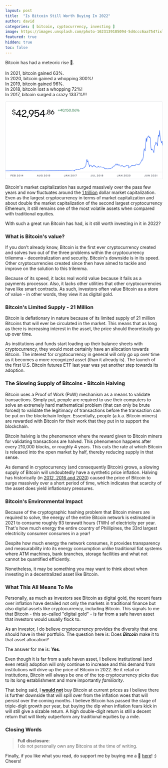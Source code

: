```yaml
---
layout: post
title:  "Is Bitcoin Still Worth Buying In 2022"
author: david
categories: [ bitcoin, cyptocurrency, investing ]
image: https://images.unsplash.com/photo-1623139185094-5d4ccc6aa754?ixlib=rb-1.2.1&ixid=MnwxMjA3fDB8MHxwaG90by1wYWdlfHx8fGVufDB8fHx8&auto=format&fit=crop&w=3272&q=80
featured: true
hidden: true
toc: false
---
```


Bitcoin has had a meteoric rise 🚀.<br><br>
In 2021, bitcoin gained 63%.<br>
In 2020, bitcoin gained a whopping 300%!<br>
In 2019, bitcoin gained 96%.<br>
In 2018, bitcoin lost a whopping 72%!<br>
In 2017, bitcoin surged a crazy 1337%!!!

![bitcoin-chart](../assets/images/bitcoin_chart.png)

Bitcoin's market capitalization has surged massively over the pass few years and now
fluctuates around the <u>1 trillion</u> dollar market capitalization. Even as the largest 
cryptocurrency in terms of market capitalization and about double the market capitalization
of the second largest cryptocurrency Ethereum, it still remains one of the most volatile
assets when compared with traditional equities.

With such a great run Bitcoin has had, is it still worth investing in it in 2022?

### What is Bitcoin's value?

If you don't already know, Bitcoin is the first ever cryptocurrency created and solves two
out of the three problems within the cryptocurrency trilemma - decentralization and security.
Bitcoin's downside is in its speed. Other cryptocurrencies created since then have aimed
to tackle and improve on the solution to this trilemma.

Because of its speed, it lacks real world value because it fails as a payments processor.
Also, it lacks other utilities that other cryptocurrencies have like smart contracts. As such,
investors often value Bitcoin as a store of value - in other words, they view it as digital gold.

### Bitcoin's Limited Supply - 21 Million

Bitcoin is deflationary in nature because of its limited supply of 21 million Bitcoins that will
ever be circulated in the market. This means that as long as there is increasing interest in
the asset, the price should theoretically go up over time.

As institutions and funds start loading up their balance sheets with cryptocurrency, they would
most certainly have an allocation towards Bitcoin. The interest for cryptocurrency in general
will only go up over time as it becomes a more recognized asset (than it already is). The launch
of the first U.S. Bitcoin futures ETF last year was yet another step towards its adoption.

### The Slowing Supply of Bitcoins - Bitcoin Halving

Bitcoin uses a Proof of Work (PoW) mechanism as a means to validate transactions. Simply put,
people are required to use their computers to solve an extremely hard mathematical problem (that
can only be brute forced) to validate the legitimacy of transactions before the transaction
can be put on the blockchain ledger. Essentially, people (a.k.a. Bitcoin miners) are rewarded
with Bitcoin for their work that they put in to support the blockchain.

Bitcoin halving is the phenomenon where the reward given to Bitcoin miners for validating
transactions are halved. This phenomenon happens after every 210,000 blocks, or roughly 4 years.
This cuts the rate at which Bitcoin is released into the open market by half, thereby reducing
supply in that sense.

As demand in cryptocurrency (and consequently Bitcoin) grows, a slowing supply of Bitcoin will
undoubtedly have a synthetic price inflation. Halving has historically (in 
[2012, 2016 and 2020][halving-increase]) caused the price of Bitcoin to surge massively over a
short period of time, which indicates that scarcity of the asset does yield inflationary pressures.

### Bitcoin's Environmental Impact

Because of the cryptographic hashing problem that Bitcoin miners are required to solve, the energy
of the entire Bitcoin network is estimated in 2021 to consume roughly 93 terawatt hours (TWh) of
electricity per year. That's how much energy the entire country of Phillipines, the 33rd largest
electricity consumer consumes in a year!

Despite how much energy the network consumes, it provides transparency and measurability into its
energy consumption unlike traditional fiat systems where ATM machines, bank branches, storage
facilities and what not cannot be quantified efficiently.

Nonetheless, it may be something you may want to think about when investing in a decentralized
asset like Bitcoin.

### What This All Means To Me

Personally, as much as investors see Bitcoin as digital gold, the recent fears over inflation have
derailed not only the markets in traditional finance but also digital assets like cryptocurrency,
including Bitcoin. This signals to me that Bitcoin - this so-called "digital gold" - is far from a
safe haven asset that investors would usually flock to.

As an investor, I do believe cryptocurrency provides the diversity that one should have in their
portfolio. The question here is: Does ***Bitcoin*** make it to that asset allocation?

The answer for me is: **Yes**.

Even though it is far from a safe haven asset, I believe institutional (and even retail) adoption
will only continue to increase and this demand from institutions will drive up the price of Bitcoin
in 2022. Be it retail or institutions, Bitcoin will always be one of the top cryptocurrency picks
due to its long establishment and more importantly *familiarity*.

That being said, I <u><b>would not</b></u> buy Bitcoin at current prices as I believe there is
further downside that will spill over from the inflation woes that will persist over the coming
months. I believe Bitcoin has passed the stage of triple-digit growth per year, but buying the dip
when inflation fears kick in will still give a sizable return. A high double-digit return is
still a decent return that will likely outperform any traditional equities by a mile.

### Closing Words

> **Full disclosure**:<br>
> I do not personally own any Bitcoins at the time of writing.

Finally, if you like what you read, do support me by buying me a 🍺
[here](https://www.buymeacoffee.com/davidcjw)! :) Cheers!

[halving-increase]: https://www.investopedia.com/bitcoin-halving-4843769#:~:text=The%20first%20Bitcoin%20halving%20occurred,to%20occur%20in%20early%202024.
